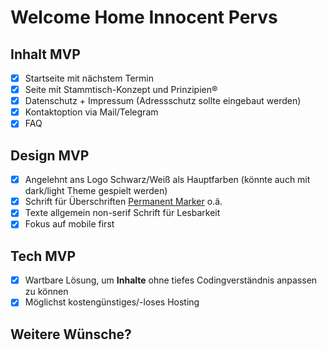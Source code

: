 # Welcome Home Innocent Pervs

## Inhalt MVP

- [x] Startseite mit nächstem Termin
- [x] Seite mit Stammtisch-Konzept und Prinzipien®
- [x] Datenschutz + Impressum (Adressschutz sollte eingebaut werden)
- [x] Kontaktoption via Mail/Telegram
- [x] FAQ

## Design MVP

- [x] Angelehnt ans Logo Schwarz/Weiß als Hauptfarben (könnte auch mit dark/light Theme gespielt werden)
- [x] Schrift für Überschriften [Permanent Marker](https://fonts.google.com/specimen/Permanent+Marker?preview.text=WHIP) o.ä.
- [x] Texte allgemein non-serif Schrift für Lesbarkeit
- [x] Fokus auf mobile first

## Tech MVP

- [x] Wartbare Lösung, um **Inhalte** ohne tiefes Codingverständnis anpassen zu können
- [x] Möglichst kostengünstiges/-loses Hosting

## Weitere Wünsche?
